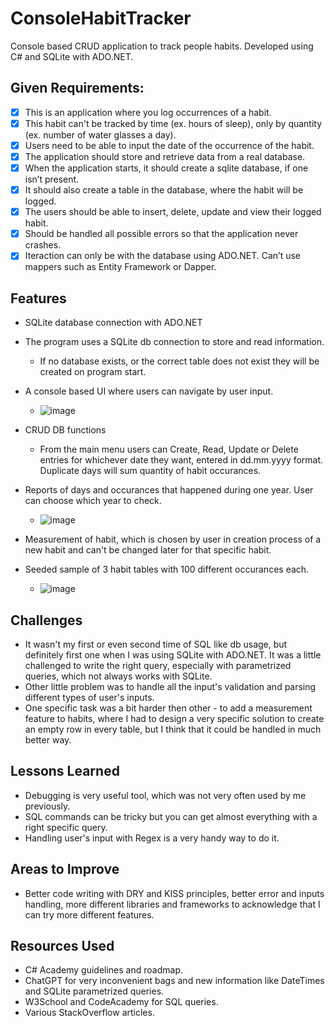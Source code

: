 # ConsoleHabitTracker

Console based CRUD application to track people habits. Developed using C# and SQLite with ADO.NET.

## Given Requirements:
- [x] This is an application where you log occurrences of a habit.
- [x] This habit can't be tracked by time (ex. hours of sleep), only by quantity (ex. number of water glasses a day).
- [x] Users need to be able to input the date of the occurrence of the habit.
- [x] The application should store and retrieve data from a real database.
- [x] When the application starts, it should create a sqlite database, if one isn’t present.
- [x] It should also create a table in the database, where the habit will be logged.
- [x] The users should be able to insert, delete, update and view their logged habit.
- [x] Should be handled all possible errors so that the application never crashes.
- [x] Iteraction can only be with the database using ADO.NET. Can’t use mappers such as Entity Framework or Dapper.

## Features
* SQLite database connection with ADO.NET

* The program uses a SQLite db connection to store and read information.
  - If no database exists, or the correct table does not exist they will be created on program start.

* A console based UI where users can navigate by user input.
  - ![image](https://github.com/TwilightSaw/CodeReviews.Console.HabitTracker/blob/master/images/UI.jpg?raw=true)
  
* CRUD DB functions
  - From the main menu users can Create, Read, Update or Delete entries for whichever date they want, entered in dd.mm.yyyy format. Duplicate days will sum quantity of habit occurances.

* Reports of days and occurances that happened during one year. User can choose which year to check.
  - ![image](https://github.com/TwilightSaw/CodeReviews.Console.HabitTracker/blob/master/images/report.jpg?raw=true)
* Measurement of habit, which is chosen by user in creation process of a new habit and can't be changed later for that specific habit.

* Seeded sample of 3 habit tables with 100 different occurances each.
  - ![image](https://github.com/TwilightSaw/CodeReviews.Console.HabitTracker/blob/master/images/seed.jpg?raw=true)
    
## Challenges
- It wasn't my first or even second time of SQL like db usage, but definitely first one when I was using SQLite with ADO.NET. It was a little challenged to write the right query, especially with parametrized queries, which not always works with SQLite.
- Other little problem was to handle all the input's validation and parsing different types of user's inputs.
- One specific task was a bit harder then other - to add a measurement feature to habits, where I had to design a very specific solution to create an empty row in every table, but I think that it could be handled in much better way.
## Lessons Learned
- Debugging is very useful tool, which was not very often used by me previously.
- SQL commands can be tricky but you can get almost everything with a right specific query.
- Handling user's input with Regex is a very handy way to do it.
## Areas to Improve
- Better code writing with DRY and KISS principles, better error and inputs handling, more different libraries and frameworks to acknowledge that I can try more different features.
## Resources Used
- C# Academy guidelines and roadmap.
- ChatGPT for very inconvenient bags and new information like DateTimes and SQLite parametrized queries.
- W3School and CodeAcademy for SQL queries.
- Various StackOverflow articles.
